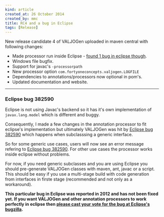 ```yaml
---
kind: article
created_at: 26 October 2014
created_by: mmc
title: RC4 and a bug in Eclipse
tags: [Release]
---
```


New release candidate 4 of VALJOGen uploaded in maven central with following changes:

+ Made processor run inside Eclipse - [found 1 bug in eclipse though][eclipsebug].
+ Windows file bugfix.
+ Support for javac's <code>-processorpath</code>
+ New processor option <code>com.fortyoneconcepts.valjogen.LOGFILE</code>
+ Dependencies to annotations/processors now optional in pom's.
+ Updated documentation and website.

* * *

### Eclipse bug 382590

Eclipse is not using Javac's backend so it has it's own implementation of <code>javax.lang.model</code> which is different and buggy.

Consequently, I made a few changes in the annotation processor to fit eclipse's implementation but ultimately VALJOGen was hit by [Eclipse bug 382590][eclipsebug] which happens when subclasssing a generic interface.

So for some generic use cases, users will now see an error message refering to [Eclipse bug 382590][eclipsebug]. For other use cases the processor works inside eclipse without problems.

For now, if you need generic subclasses and you are using Eclipse you should pre-generate VALJOGen classes with maven, ant, javac or a script. This should be easy if you use a multi-stage build with code generation from interfaces in firste stage (recommended and not only as a workaround).

**This particular bug in Eclipse was reported in 2012 and has not been fixed yet. If you want VALJOGen and other annotation processors to work perfectly in eclipse then [please cast your vote for the bug at Eclipse's bugzilla][eclipsebug].**

[eclipsebug]: https://bugs.eclipse.org/bugs/show_bug.cgi?id=382590  "Eclipse bug 382590"